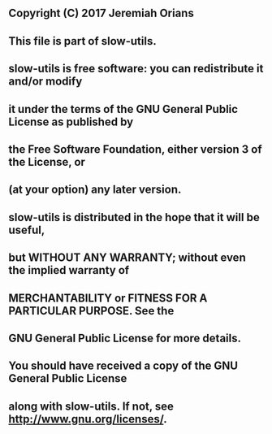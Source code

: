 ## Copyright (C) 2017 Jeremiah Orians
## This file is part of slow-utils.
##
## slow-utils is free software: you can redistribute it and/or modify
## it under the terms of the GNU General Public License as published by
## the Free Software Foundation, either version 3 of the License, or
## (at your option) any later version.
##
## slow-utils is distributed in the hope that it will be useful,
## but WITHOUT ANY WARRANTY; without even the implied warranty of
## MERCHANTABILITY or FITNESS FOR A PARTICULAR PURPOSE.  See the
## GNU General Public License for more details.
##
## You should have received a copy of the GNU General Public License
## along with slow-utils.  If not, see <http://www.gnu.org/licenses/>.